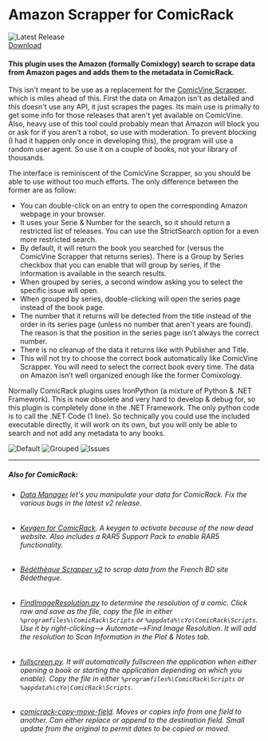 # Amazon Scrapper for ComicRack

![Latest Release](https://img.shields.io/github/v/release/maforget/ComicRack_AmazonScrapper?label=latest%20release)
<br/>
[Download](https://github.com/maforget/ComicRack_AmazonScrapper/releases/latest/download//AmazonScrapper.crplugin)

#### This plugin uses the Amazon (formally Comixlogy) search to scrape data from Amazon pages and adds them to the metadata in ComicRack.

This isn't meant to be use as a replacement for the [ComicVine Scrapper](https://github.com/cbanack/comic-vine-scraper), which is miles ahead of this. First the data on Amazon isn't as detailed and this doesn't use any API, it just scrapes the pages. Its main use is primally to get some info for those releases that aren't yet available on ComicVine. Also, heavy use of this tool could probably mean that Amazon will block you or ask for if you aren't a robot, so use with moderation. To prevent blocking (I had it happen only once in developing this), the program will use a random user agent. So use it on a couple of books, not your library of thousands. 

The interface is reminiscent of the ComicVine Scrapper, so you should be able to use without too much efforts. The only difference between the former are as follow:

-	You can double-click on an entry to open the corresponding Amazon webpage in your browser.
-	It uses your Serie & Number for the search, so it should return a restricted list of releases. You can use the StrictSearch option for a even more restricted search.
-	By default, it will return the book you searched for (versus the ComicVine Scrapper that returns series). There is a Group by Series checkbox that you can enable that will group by series, if the information is available in the search results. 
-   When grouped by series, a second window asking you to select the specific issue will open. 
-   When grouped by series, double-clicking will open the series page instead of the book page. 
-	The number that it returns will be detected from the title instead of the order in its series page (unless no number that aren't years are found). The reason is that the position in the series page isn’t always the correct number.
-	There is no cleanup of the data it returns like with Publisher and Title. 
-	This will not try to choose the correct book automatically like ComicVine Scrapper. You will need to select the correct book every time. The data on Amazon isn’t well organized enough like the former Comixology.

Normally ComicRack plugins uses IronPython (a mixture of Python & .NET Framework). This is now obsolete and very hard to develop & debug for, so this plugin is completely done in the .NET Framework. The only python code is to call the .NET Code (1 line). So technically you could use the included executable directly, it will work on its own, but you will only be able to search and not add any metadata to any books.

![Default](https://user-images.githubusercontent.com/11904426/202107174-f6a18354-d64b-467f-a8ad-3044da81f4b9.png)
![Grouped](https://user-images.githubusercontent.com/11904426/202107181-69b81780-8123-490b-a2f2-64bcb1764314.png)
![Issues](https://user-images.githubusercontent.com/11904426/202107185-9454e3e5-efde-452b-884b-d715283f0958.png)


----

##### Also for ComicRack:

- ###### [Data Manager](https://github.com/maforget/CRDataManager) let's you manipulate your data for ComicRack. Fix the various bugs in the latest v2 release.
- ###### [Keygen for ComicRack](https://github.com/maforget/ComicRackKeygen). A keygen to activate because of the now dead website. Also includes a RAR5 Support Pack to enable RAR5 functionality.
- ###### [Bédéthèque Scrapper v2](https://github.com/maforget/Bedetheque-Scrapper-2) to scrap data from the French BD site Bédétheque.
- ###### [FindImageResolution.py](https://gist.github.com/maforget/63558612d19410c9807d6e87a494cf4a) to determine the resolution of a comic. Click raw and save as the file, copy the file in either `%programfiles%\ComicRack\Scripts` or `%appdata%\cYo\ComicRack\Scripts`. Use it by right-clicking--> Automate-->Find Image Resolution. It will add the resolution to Scan Information in the Plot & Notes tab.
- ###### [fullscreen.py](https://gist.githubusercontent.com/maforget/186a99205140acd3f7d3328ad1466e62/raw/8c7c0ecab28fb9a6037adbe19ff553e3597cccd6/fullscreen.py). It will automatically fullscreen the application when either opening a book or starting the application depending on which you enable). Copy the file in either `%programfiles%\ComicRack\Scripts` or `%appdata%\cYo\ComicRack\Scripts`.
- ###### [comicrack-copy-move-field](https://github.com/maforget/comicrack-copy-move-field). Moves or copies info from one field to another. Can either replace or append to the destination field. Small update from the original to permit dates to be copied or moved.

